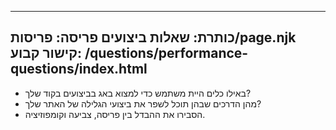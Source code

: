 ***

## כותרת: שאלות ביצועים&#xA;פריסה: פריסות/page.njk&#xA;קישור קבוע: /questions/performance-questions/index.html

*   באילו כלים היית משתמש כדי למצוא באג בביצועים בקוד שלך?
*   מהן הדרכים שבהן תוכל לשפר את ביצועי הגלילה של האתר שלך?
*   הסבירו את ההבדל בין פריסה, צביעה וקומפוזיציה.
